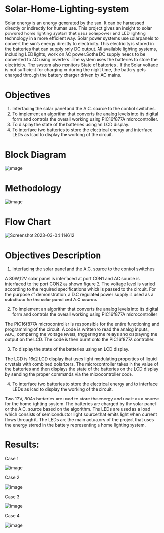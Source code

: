 # Solar-Home-Lighting-system
Solar energy is an energy generated by the sun. It can be harnessed directly or indirectly for human use. This project gives an insight to solar powered home lighting system that uses solarpower and LED lighting technology in a more efficient way. Solar power systems use solarpanels to convert the sun’s energy directly to electricity. This electricity is stored in the batteries that can supply only DC output. All available lighting systems, including LED lights, work on AC power.Sothe DC supply needs to be converted to AC using inverters .The system uses the batteries to store the electricity. The system also monitors State of batteries . If the Solar voltage is not sufficient for charging or during the night time, the battery gets charged through the battery charger driven by AC mains.

# Objectives 

1. Interfacing the solar panel and the  A.C. source to the control switches.
2. To implement an algorithm that converts the analog levels into its digital form and controls the overall working using PIC16f877A microcontroller.
3. To display the state of the batteries using an LCD display.
4. To interface two batteries to store the electrical energy and interface LEDs as load to display the working of the circuit.

# Block Diagram

![image](https://user-images.githubusercontent.com/46608474/222879188-b4249c0d-6dde-4759-8471-658a6ac39719.png)

# Methodology

![image](https://user-images.githubusercontent.com/46608474/222879256-ee46df4d-2299-490b-8528-e7b26dfeae25.png)

# Flow Chart

![Screenshot 2023-03-04 114612](https://user-images.githubusercontent.com/46608474/222879507-ae03c47a-4c5c-4ed8-a431-6fa93296569e.png)


# Objectives Description

1. Interfacing the solar panel and the  A.C. source to the control switches

A 80W,12V solar panel is interfaced at port CON1 and AC source is interfaced to the port CON2 as shown figure 2. The voltage level is varied according to the required specifications which is passed to the circuit.
For the purpose of demonstration, a D.C regulated power supply is used as a substitute for the solar panel and A.C source. 


2. To implement an algorithm that converts the analog levels into its digital form and controls the overall working using PIC16f877A microcontroller

The PIC16f877A microcontroller is responsible for the entire functioning and programming of the circuit. A code is written to read the analog inputs, ADC, comparing the voltage levels, triggering the relays and displaying the output on the LCD.
The code is then burnt onto the PIC16f877A controller. 


3. To display the state of the batteries using an LCD display.

The LCD is 16x2 LCD display that uses light modulating properties of liquid crystals with combined polarizers.
The microcontroller takes in the value of the batteries and then displays the state of the batteries on the LCD display by sending the proper commands via the microcontroller code.


4. To interface two batteries to store the electrical energy and to  interface LEDs as load to display the working of the circuit.

Two 12V, 80Ah batteries are used to store the energy and use it as a source for the home lighting system. The batteries are charged by the solar panel or the A.C. source based on the algorithm.
The LEDs are used as a load which consists of semiconductor light source that emits light when current flows through it. The LEDs are the main actuators of the project that uses the energy stored in the battery representing a home lighting system.


# Results: 
Case 1

![image](https://user-images.githubusercontent.com/46608474/222879793-22352018-ffdc-462c-b566-ba7ad4d60580.png)

Case 2

![image](https://user-images.githubusercontent.com/46608474/222879861-d44dadb8-b84b-4563-aa9c-d81148982b34.png)

Case 3

![image](https://user-images.githubusercontent.com/46608474/222879893-10bdfacb-0613-4636-bd78-f6540f3df2f0.png)

Case 4

![image](https://user-images.githubusercontent.com/46608474/222879931-99fa1816-b3df-4717-89a4-112c77176293.png)

 
